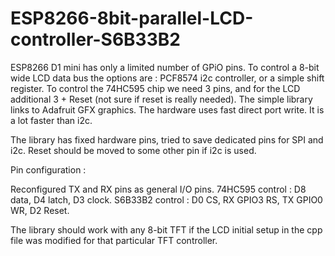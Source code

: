 # ESP8266-8bit-parallel-LCD-controller-S6B33B2
ESP8266 D1 mini has only a limited number of GPiO pins. To control a 8-bit wide LCD data bus the options are : PCF8574 i2c controller, or a simple shift register. 
To control the 74HC595 chip we need 3 pins, and for the LCD additional 3 + Reset (not sure if reset is really needed). 
The simple library links to Adafruit GFX graphics. The hardware uses fast direct port write. It is a lot faster than i2c.

The library has fixed hardware pins, tried to save dedicated pins for SPI and i2c. Reset should be moved to some other pin if i2c is used.
 
Pin configuration : 

Reconfigured TX and RX pins as general I/O pins.
74HC595 control : D8 data, D4 latch, D3 clock.
S6B33B2 control : D0 CS, RX GPIO3 RS, TX GPIO0 WR, D2 Reset.

The library should work with any 8-bit TFT if the LCD initial setup in the cpp file was modified for that particular TFT controller. 
